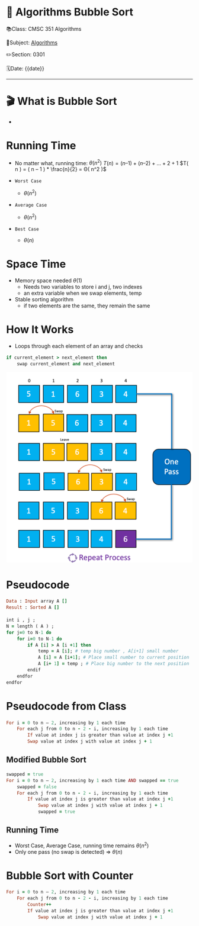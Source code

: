 # 🔰 Algorithms Bubble Sort

📚Class: CMSC 351 Algorithms

📘Subject: <a href="https://github.com/lamula21/cheat-sheets/blob/main/CMSC%20351%20Algorithms/Algorithms.md">Algorithms</a>

✏️Section: 0301

🗓️Date: {{date}}

---

# 🎬 What is Bubble Sort 
-

# Running Time
- No matter what, running time: $\theta (n^2)$
$T( n ) = ( n – 1 ) + ( n – 2 ) + ... + 2 + 1$
$T( n ) = ( n – 1 ) * \frac{n}{2} = Θ( n^2 )$

- `Worst Case`
	- $\theta(n^2)$
- `Average Case`
	- $\theta(n^2)$
- `Best Case`
	- $\theta(n)$

# Space Time
- Memory space needed $\theta(1)$
	- Needs two variables to store i and j, two indexes
	- an extra variable when we swap elements, temp
- Stable sorting algorithm
	- if two elements are the same, they remain the same


# How It Works
- Loops through each element of an array and checks
```ruby
if current_element > next_element then 
	swap current_element and next_element
```


![Graph](../Assets/20230209111836.png)



# Pseudocode
```ruby
Data : Input array A []
Result : Sorted A []

int i , j ; 
N = length ( A ) ; 
for j=0 to N-1 do
	for i=0 to N-1 do
		if A [i] > A [i +1] then
			temp = A [i]; # temp big number , A[i+1] small number
			A [i] = A [i+1]; # Place small number to current position
			A [i+ 1] = temp ; # Place big number to the next position 
		endif
	endfor
endfor
```


# Pseudocode from Class
```ruby
For i = 0 to n – 2, increasing by 1 each time  
	For each j from 0 to n - 2 - i, increasing by 1 each time  
		If value at index j is greater than value at index j +1  
		Swap value at index j with value at index j + 1
```
## Modified Bubble Sort
```ruby
swapped = true  
For i = 0 to n – 2, increasing by 1 each time AND swapped == true  
	swapped = false  
	For each j from 0 to n - 2 - i, increasing by 1 each time  
		If value at index j is greater than value at index j +1  
			Swap value at index j with value at index j + 1  
			swapped = true
```
## Running Time
- Worst Case, Average Case, running time remains $\theta(n^2)$
- Only one pass (no swap is detected) => $\theta(n)$


# Bubble Sort with Counter

```ruby
For i = 0 to n – 2, increasing by 1 each time  
	For each j from 0 to n - 2 - i, increasing by 1 each time  
		Counter++  
		If value at index j is greater than value at index j +1  
			Swap value at index j with value at index j + 1
```